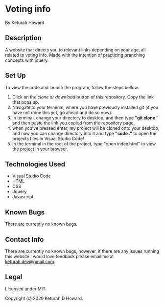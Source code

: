 # Voting info
By Keturah Howard

## Description

A website that directs you to relevant links depending on your age, all related to voting info. Made with the intention of practicing branching concepts with jquery.

## Set Up 
  To view the code and launch the program, follow the steps bellow. 
  1. Click on the *clone or download* button of this repository. Copy the link that pops up.
  2. Navigate to your terminal, where you have previously installed git (if you have not done this yet, go ahead and do so now).
  3. In terminal, change your directory to desktop, and then type **"git clone "** and then paste the link you copied from the repository page.
  4. when you've pressed enter, my project will be cloned onto your desktop, and now you can change directory into it and type **"code ."** to open the projects files in Visual Studio Code!
  5. in the terminal in the root of the project, type "open index.html" to view the project in your browser.
## Technologies Used
* Visual Studio Code
* HTML
* CSS
* Jquery
* Javascript

## Known Bugs
There are currently no known bugs.

## Contact Info 
There are currently no known bugs, however, if there are any issues running this website I would love feedback please email me at keturah.dev@gmail.com.

## Legal

Licensed under MIT.

Copyright (c) 2020 Keturah D Howard.
